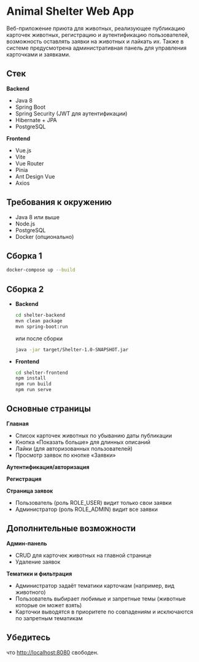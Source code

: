 # Animal Shelter Web App

Веб-приложение приюта для животных, реализующее публикацию карточек животных, регистрацию и аутентификацию пользователей, возможность оставлять заявки на животных и лайкать их. Также в системе предусмотрена административная панель для управления карточками и заявками.

## Стек

**Backend**
  - Java 8
  - Spring Boot
  - Spring Security (JWT для аутентификации)
  - Hibernate + JPA
  - PostgreSQL

**Frontend**
  - Vue.js
  - Vite
  - Vue Router
  - Pinia
  - Ant Design Vue
  - Axios

## Требования к окружению

- Java 8 или выше  
- Node.js
- PostgreSQL  
- Docker (опционально)

## Сборка 1
   ```sh 
   docker-compose up --build
   ```

## Сборка 2
- **Backend**  
   ```sh 
   cd shelter-backend   
   mvn clean package   
   mvn spring-boot:run   
   ```
   или после сборки 

   ```sh 
   java -jar target/Shelter-1.0-SNAPSHOT.jar
   ```
- **Frontend**  
    ```sh 
    cd shelter-frontend
    npm install
    npm run build
    npm run serve
    ```
## Основные страницы

**Главная**
  - Список карточек животных по убыванию даты публикации
  - Кнопка «Показать больше» для длинных описаний
  - Лайки (для авторизованных пользователей)
  - Просмотр заявок по кнопке «Заявки»

**Аутентификация/авторизация**

**Регистрация**

**Страница заявок**
  - Пользователь (роль ROLE_USER) видит только свои заявки
  - Администратор (роль ROLE_ADMIN) видит все заявки

## Дополнительные возможности
**Админ-панель**
  - CRUD для карточек животных на главной странице
  - Удаление заявок

**Тематики и фильтрация**  
  - Администратор задаёт тематики карточкам (например, вид животного)
  - Пользователь выбирает любимые и запретные темы (животные которые он может взять)
  - Карточки выводятся в приоритете по совпадениям и исключаются по запретным тематикам

## Убедитесь
что  [http://localhost:8080](http://localhost:8080) свободен.
